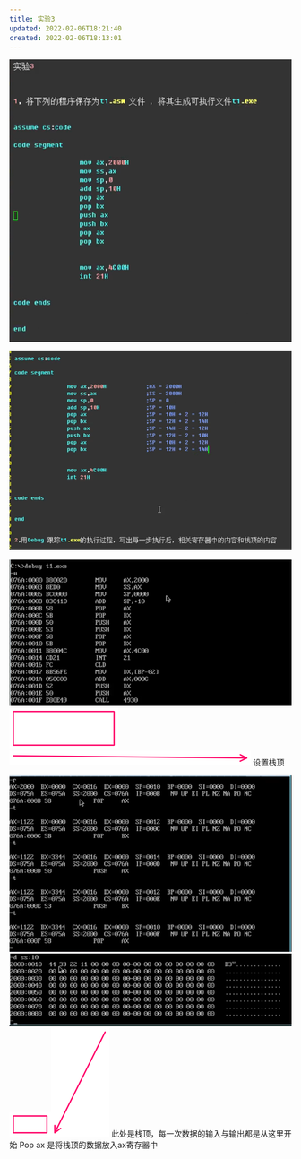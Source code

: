 ```yaml
---
title: 实验3
updated: 2022-02-06T18:21:40
created: 2022-02-06T18:13:01
---
```


![image1](../../resources/3561f709668a4120b0bd6e98a3416dd8.png)

![image2](../../resources/6496b567118b4c63a6b3f997ead36cbb.png)

![image3](../../resources/ae03e9d37ea3475fabb4bfd5788c4e31.png)
![image4](../../resources/02748f9aea514dd9a9946e23040fb340.png)![image5](../../resources/59861f7dbc9f42019f211a01ca5f6e2f.png)
设置栈顶

![image6](../../resources/5c6cff3328ac4ef9ad6dd8e4768a678f.png)![image7](../../resources/c3c71b1662f64a4491db8218d30a073b.png)![image8](../../resources/2534d2bb3c4f466a8ffb5be3bfccfd3b.png)![image9](../../resources/ea89ec951e344a62be2c0f7b3e7f9b41.png)
此处是栈顶，每一次数据的输入与输出都是从这里开始
Pop ax 是将栈顶的数据放入ax寄存器中

